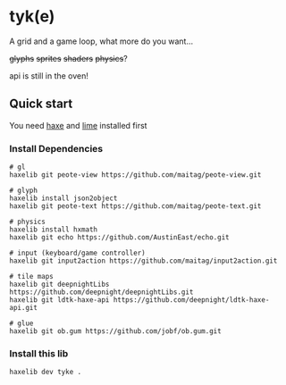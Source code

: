 # tyk(e)

A grid and a game loop, what more do you want...

~~glyphs~~ ~~sprites~~ ~~shaders~~ ~~physics~~?

api is still in the oven!

## Quick start

You need [haxe](https://haxe.org/download/) and [lime](https://lib.haxe.org/p/lime/) installed first

### Install Dependencies

```thank you kindly ♥
# gl
haxelib git peote-view https://github.com/maitag/peote-view.git

# glyph
haxelib install json2object
haxelib git peote-text https://github.com/maitag/peote-text.git

# physics
haxelib install hxmath
haxelib git echo https://github.com/AustinEast/echo.git

# input (keyboard/game controller)
haxelib git input2action https://github.com/maitag/input2action.git

# tile maps
haxelib git deepnightLibs https://github.com/deepnight/deepnightLibs.git
haxelib git ldtk-haxe-api https://github.com/deepnight/ldtk-haxe-api.git

# glue
haxelib git ob.gum https://github.com/jobf/ob.gum.git
```

### Install this lib

```shell
haxelib dev tyke .
```